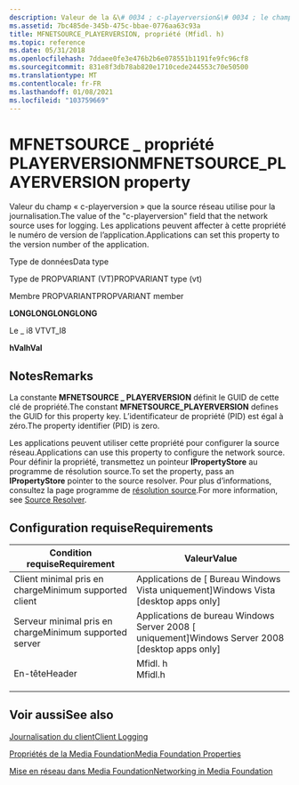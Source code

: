 ```yaml
---
description: Valeur de la &\# 0034 ; c-playerversion&\# 0034 ; le champ que la source réseau utilise pour la journalisation.
ms.assetid: 7bc485de-345b-475c-bbae-0776aa63c93a
title: MFNETSOURCE_PLAYERVERSION, propriété (Mfidl. h)
ms.topic: reference
ms.date: 05/31/2018
ms.openlocfilehash: 7ddaee0fe3e476b2b6e078551b1191fe9fc96cf8
ms.sourcegitcommit: 831e8f3db78ab820e1710cede244553c70e50500
ms.translationtype: MT
ms.contentlocale: fr-FR
ms.lasthandoff: 01/08/2021
ms.locfileid: "103759669"
---
```

# <a name="mfnetsource_playerversion-property"></a><span data-ttu-id="414e8-103">MFNETSOURCE \_ propriété PLAYERVERSION</span><span class="sxs-lookup"><span data-stu-id="414e8-103">MFNETSOURCE\_PLAYERVERSION property</span></span>

<span data-ttu-id="414e8-104">Valeur du champ « c-playerversion » que la source réseau utilise pour la journalisation.</span><span class="sxs-lookup"><span data-stu-id="414e8-104">The value of the "c-playerversion" field that the network source uses for logging.</span></span> <span data-ttu-id="414e8-105">Les applications peuvent affecter à cette propriété le numéro de version de l’application.</span><span class="sxs-lookup"><span data-stu-id="414e8-105">Applications can set this property to the version number of the application.</span></span>



<span data-ttu-id="414e8-106">Type de données</span><span class="sxs-lookup"><span data-stu-id="414e8-106">Data type</span></span>

<span data-ttu-id="414e8-107">Type de PROPVARIANT (VT)</span><span class="sxs-lookup"><span data-stu-id="414e8-107">PROPVARIANT type (vt)</span></span>

<span data-ttu-id="414e8-108">Membre PROPVARIANT</span><span class="sxs-lookup"><span data-stu-id="414e8-108">PROPVARIANT member</span></span>

<span data-ttu-id="414e8-109">**LONGLONG**</span><span class="sxs-lookup"><span data-stu-id="414e8-109">**LONGLONG**</span></span>

<span data-ttu-id="414e8-110">Le \_ i8 VT</span><span class="sxs-lookup"><span data-stu-id="414e8-110">VT\_I8</span></span>

<span data-ttu-id="414e8-111">**hVal**</span><span class="sxs-lookup"><span data-stu-id="414e8-111">**hVal**</span></span>



## <a name="remarks"></a><span data-ttu-id="414e8-112">Notes</span><span class="sxs-lookup"><span data-stu-id="414e8-112">Remarks</span></span>

<span data-ttu-id="414e8-113">La constante **MFNETSOURCE \_ PLAYERVERSION** définit le GUID de cette clé de propriété.</span><span class="sxs-lookup"><span data-stu-id="414e8-113">The constant **MFNETSOURCE\_PLAYERVERSION** defines the GUID for this property key.</span></span> <span data-ttu-id="414e8-114">L’identificateur de propriété (PID) est égal à zéro.</span><span class="sxs-lookup"><span data-stu-id="414e8-114">The property identifier (PID) is zero.</span></span>

<span data-ttu-id="414e8-115">Les applications peuvent utiliser cette propriété pour configurer la source réseau.</span><span class="sxs-lookup"><span data-stu-id="414e8-115">Applications can use this property to configure the network source.</span></span> <span data-ttu-id="414e8-116">Pour définir la propriété, transmettez un pointeur **IPropertyStore** au programme de résolution source.</span><span class="sxs-lookup"><span data-stu-id="414e8-116">To set the property, pass an **IPropertyStore** pointer to the source resolver.</span></span> <span data-ttu-id="414e8-117">Pour plus d’informations, consultez la page programme de [résolution source](source-resolver.md).</span><span class="sxs-lookup"><span data-stu-id="414e8-117">For more information, see [Source Resolver](source-resolver.md).</span></span>

## <a name="requirements"></a><span data-ttu-id="414e8-118">Configuration requise</span><span class="sxs-lookup"><span data-stu-id="414e8-118">Requirements</span></span>



| <span data-ttu-id="414e8-119">Condition requise</span><span class="sxs-lookup"><span data-stu-id="414e8-119">Requirement</span></span> | <span data-ttu-id="414e8-120">Valeur</span><span class="sxs-lookup"><span data-stu-id="414e8-120">Value</span></span> |
|-------------------------------------|------------------------------------------------------------------------------------|
| <span data-ttu-id="414e8-121">Client minimal pris en charge</span><span class="sxs-lookup"><span data-stu-id="414e8-121">Minimum supported client</span></span><br/> | <span data-ttu-id="414e8-122">Applications de \[ Bureau Windows Vista uniquement\]</span><span class="sxs-lookup"><span data-stu-id="414e8-122">Windows Vista \[desktop apps only\]</span></span><br/>                                     |
| <span data-ttu-id="414e8-123">Serveur minimal pris en charge</span><span class="sxs-lookup"><span data-stu-id="414e8-123">Minimum supported server</span></span><br/> | <span data-ttu-id="414e8-124">Applications de bureau Windows Server 2008 \[ uniquement\]</span><span class="sxs-lookup"><span data-stu-id="414e8-124">Windows Server 2008 \[desktop apps only\]</span></span><br/>                               |
| <span data-ttu-id="414e8-125">En-tête</span><span class="sxs-lookup"><span data-stu-id="414e8-125">Header</span></span><br/>                   | <dl> <span data-ttu-id="414e8-126"><dt>Mfidl. h</dt></span><span class="sxs-lookup"><span data-stu-id="414e8-126"><dt>Mfidl.h</dt></span></span> </dl> |



## <a name="see-also"></a><span data-ttu-id="414e8-127">Voir aussi</span><span class="sxs-lookup"><span data-stu-id="414e8-127">See also</span></span>

<dl> <dt>

[<span data-ttu-id="414e8-128">Journalisation du client</span><span class="sxs-lookup"><span data-stu-id="414e8-128">Client Logging</span></span>](client-logging.md)
</dt> <dt>

[<span data-ttu-id="414e8-129">Propriétés de la Media Foundation</span><span class="sxs-lookup"><span data-stu-id="414e8-129">Media Foundation Properties</span></span>](media-foundation-properties.md)
</dt> <dt>

[<span data-ttu-id="414e8-130">Mise en réseau dans Media Foundation</span><span class="sxs-lookup"><span data-stu-id="414e8-130">Networking in Media Foundation</span></span>](networking-in-media-foundation.md)
</dt> </dl>

 

 




